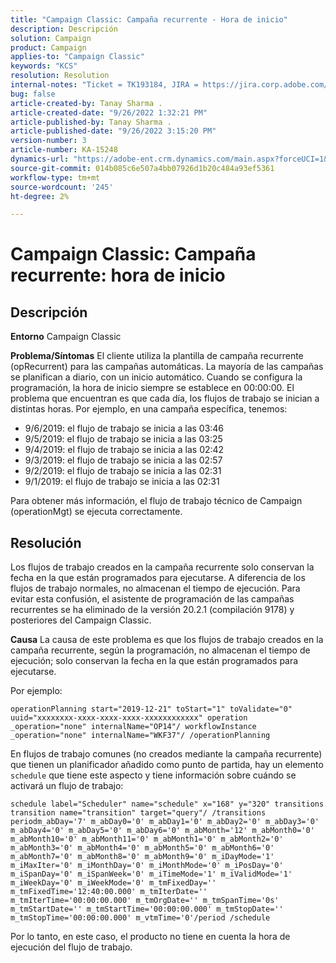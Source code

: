 ```yaml
---
title: "Campaign Classic: Campaña recurrente - Hora de inicio"
description: Descripción
solution: Campaign
product: Campaign
applies-to: "Campaign Classic"
keywords: "KCS"
resolution: Resolution
internal-notes: "Ticket = TK193184, JIRA = https://jira.corp.adobe.com/browse/NEO-18567"
bug: false
article-created-by: Tanay Sharma .
article-created-date: "9/26/2022 1:32:21 PM"
article-published-by: Tanay Sharma .
article-published-date: "9/26/2022 3:15:20 PM"
version-number: 3
article-number: KA-15248
dynamics-url: "https://adobe-ent.crm.dynamics.com/main.aspx?forceUCI=1&pagetype=entityrecord&etn=knowledgearticle&id=fae0c89f-9f3d-ed11-9db1-002248086735"
source-git-commit: 014b085c6e507a4bb07926d1b20c484a93ef5361
workflow-type: tm+mt
source-wordcount: '245'
ht-degree: 2%

---
```


# Campaign Classic: Campaña recurrente: hora de inicio

## Descripción

<b>Entorno</b>
Campaign Classic


<b>Problema/Síntomas</b>
El cliente utiliza la plantilla de campaña recurrente (opRecurrent) para las campañas automáticas. La mayoría de las campañas se planifican a diario, con un inicio automático. Cuando se configura la programación, la hora de inicio siempre se establece en 00:00:00. El problema que encuentran es que cada día, los flujos de trabajo se inician a distintas horas.
Por ejemplo, en una campaña específica, tenemos:

- 9/6/2019: el flujo de trabajo se inicia a las 03:46
- 9/5/2019: el flujo de trabajo se inicia a las 03:25
- 9/4/2019: el flujo de trabajo se inicia a las 02:42
- 9/3/2019: el flujo de trabajo se inicia a las 02:57
- 9/2/2019: el flujo de trabajo se inicia a las 02:31
- 9/1/2019: el flujo de trabajo se inicia a las 02:31


Para obtener más información, el flujo de trabajo técnico de Campaign (operationMgt) se ejecuta correctamente.


## Resolución


Los flujos de trabajo creados en la campaña recurrente solo conservan la fecha en la que están programados para ejecutarse. A diferencia de los flujos de trabajo normales, no almacenan el tiempo de ejecución. Para evitar esta confusión, el asistente de programación de las campañas recurrentes se ha eliminado de la versión 20.2.1 (compilación 9178) y posteriores del Campaign Classic.


<b>Causa</b>
La causa de este problema es que los flujos de trabajo creados en la campaña recurrente, según la programación, no almacenan el tiempo de ejecución; solo conservan la fecha en la que están programados para ejecutarse.

Por ejemplo:


```
operationPlanning start="2019-12-21" toStart="1" toValidate="0" uuid="xxxxxxxx-xxxx-xxxx-xxxx-xxxxxxxxxxxx" operation _operation="none" internalName="OP14"/ workflowInstance _operation="none" internalName="WKF37"/ /operationPlanning
```




En flujos de trabajo comunes (no creados mediante la campaña recurrente) que tienen un planificador añadido como punto de partida, hay un elemento `schedule` que tiene este aspecto y tiene información sobre cuándo se activará un flujo de trabajo:


```
schedule label="Scheduler" name="schedule" x="168" y="320" transitions transition name="transition" target="query"/ /transitions periodm_abDay='7' m_abDay0='0' m_abDay1='0' m_abDay2='0' m_abDay3='0' m_abDay4='0' m_abDay5='0' m_abDay6='0' m_abMonth='12' m_abMonth0='0' m_abMonth10='0' m_abMonth11='0' m_abMonth1='0' m_abMonth2='0' m_abMonth3='0' m_abMonth4='0' m_abMonth5='0' m_abMonth6='0' m_abMonth7='0' m_abMonth8='0' m_abMonth9='0' m_iDayMode='1' m_iMaxIter='0' m_iMonthDay='0' m_iMonthMode='0' m_iPosDay='0' m_iSpanDay='0' m_iSpanWeek='0' m_iTimeMode='1' m_iValidMode='1' m_iWeekDay='0' m_iWeekMode='0' m_tmFixedDay='' m_tmFixedTime='12:40:00.000' m_tmIterDate='' m_tmIterTime='00:00:00.000' m_tmOrgDate='' m_tmSpanTime='0s' m_tmStartDate='' m_tmStartTime='00:00:00.000' m_tmStopDate='' m_tmStopTime='00:00:00.000' m_vtmTime='0'/period /schedule
```




Por lo tanto, en este caso, el producto no tiene en cuenta la hora de ejecución del flujo de trabajo.
